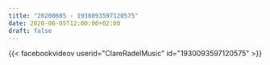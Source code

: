 ```yaml
---
title: "20200605 - 1930093597120575"
date: 2020-06-05T12:00:00+02:00
draft: false
---
```


{{< facebookvideov userid="ClareRadelMusic" id="1930093597120575" >}}